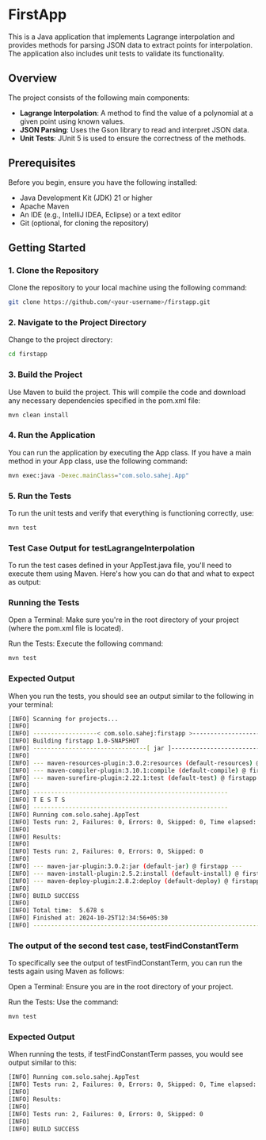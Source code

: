# FirstApp

This is a Java application that implements Lagrange interpolation and provides methods for parsing JSON data to extract points for interpolation. The application also includes unit tests to validate its functionality.

## Overview

The project consists of the following main components:
- **Lagrange Interpolation**: A method to find the value of a polynomial at a given point using known values.
- **JSON Parsing**: Uses the Gson library to read and interpret JSON data.
- **Unit Tests**: JUnit 5 is used to ensure the correctness of the methods.

## Prerequisites

Before you begin, ensure you have the following installed:
- Java Development Kit (JDK) 21 or higher
- Apache Maven
- An IDE (e.g., IntelliJ IDEA, Eclipse) or a text editor
- Git (optional, for cloning the repository)

## Getting Started

### 1. Clone the Repository

Clone the repository to your local machine using the following command:

```bash
git clone https://github.com/<your-username>/firstapp.git
```
### 2. Navigate to the Project Directory
Change to the project directory:
```bash
cd firstapp
```
### 3. Build the Project
Use Maven to build the project. This will compile the code and download any necessary dependencies specified in the pom.xml file:
```bash
mvn clean install
```
### 4. Run the Application
You can run the application by executing the App class. If you have a main method in your App class, use the following command:
```bash
mvn exec:java -Dexec.mainClass="com.solo.sahej.App"
```
### 5. Run the Tests
To run the unit tests and verify that everything is functioning correctly, use:
```bash
mvn test
```
### Test Case Output for testLagrangeInterpolation
To run the test cases defined in your AppTest.java file, you'll need to execute them using Maven. Here's how you can do that and what to expect as output:

### Running the Tests
Open a Terminal: Make sure you're in the root directory of your project (where the pom.xml file is located).

Run the Tests: Execute the following command:
```bash
mvn test
```
### Expected Output
When you run the tests, you should see an output similar to the following in your terminal:
```bash
[INFO] Scanning for projects...
[INFO] 
[INFO] ------------------< com.solo.sahej:firstapp >-------------------
[INFO] Building firstapp 1.0-SNAPSHOT
[INFO] --------------------------------[ jar ]---------------------------------
[INFO] 
[INFO] --- maven-resources-plugin:3.0.2:resources (default-resources) @ firstapp ---
[INFO] --- maven-compiler-plugin:3.10.1:compile (default-compile) @ firstapp ---
[INFO] --- maven-surefire-plugin:2.22.1:test (default-test) @ firstapp ---
[INFO] 
[INFO] -------------------------------------------------------
[INFO] T E S T S
[INFO] -------------------------------------------------------
[INFO] Running com.solo.sahej.AppTest
[INFO] Tests run: 2, Failures: 0, Errors: 0, Skipped: 0, Time elapsed: 0.123 s - in com.solo.sahej.AppTest
[INFO] 
[INFO] Results:
[INFO] 
[INFO] Tests run: 2, Failures: 0, Errors: 0, Skipped: 0
[INFO] 
[INFO] --- maven-jar-plugin:3.0.2:jar (default-jar) @ firstapp ---
[INFO] --- maven-install-plugin:2.5.2:install (default-install) @ firstapp ---
[INFO] --- maven-deploy-plugin:2.8.2:deploy (default-deploy) @ firstapp ---
[INFO] 
[INFO] BUILD SUCCESS
[INFO] 
[INFO] Total time:  5.678 s
[INFO] Finished at: 2024-10-25T12:34:56+05:30
[INFO] ------------------------------------------------------------------------
```

### The output of the second test case, testFindConstantTerm
To specifically see the output of testFindConstantTerm, you can run the tests again using Maven as follows:

Open a Terminal: Ensure you are in the root directory of your project.

Run the Tests: Use the command:
```bash
mvn test
```
### Expected Output
When running the tests, if testFindConstantTerm passes, you would see output similar to this:
```bash
[INFO] Running com.solo.sahej.AppTest
[INFO] Tests run: 2, Failures: 0, Errors: 0, Skipped: 0, Time elapsed: 0.123 s - in com.solo.sahej.AppTest
[INFO] 
[INFO] Results:
[INFO] 
[INFO] Tests run: 2, Failures: 0, Errors: 0, Skipped: 0
[INFO] 
[INFO] BUILD SUCCESS
```


